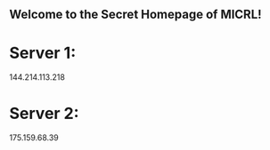 ## Welcome to the Secret Homepage of MICRL!
# Server 1:
144.214.113.218
# Server 2:
175.159.68.39







